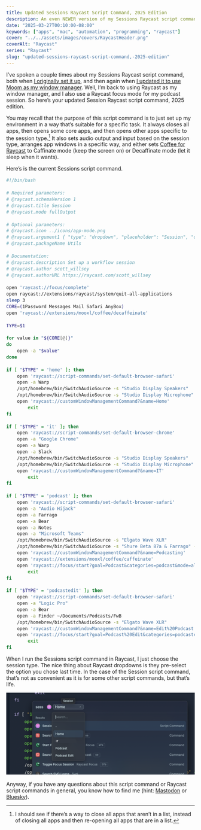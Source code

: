 ```yaml
---
title: Updated Sessions Raycast Script Command, 2025 Edition
description: An even NEWER version of my Sessions Raycast script command using Raycast window layouts, Raycast focus sessions, and Coffee for Raycast to keep the screen awake.
date: "2025-03-27T00:10:00-08:00"
keywords: ["apps", "mac", "automation", "programming", "raycast"]
cover: "../../assets/images/covers/RaycastHeader.png"
coverAlt: "Raycast"
series: "Raycast"
slug: "updated-sessions-raycast-script-command,-2025-edition"
---
```

I’ve spoken a couple times about my Sessions Raycast script command, both when [I originally set it up](https://scottwillsey.com/sessions-script-command/), and then again when [I updated it to use Moom as my window manager](https://scottwillsey.com/updated-sessions-script-command/). Well, I’m back to using Raycast as my window manager, and I also use a Raycast focus mode for my podcast session. So here’s your updated Session Raycast script command, 2025 edition.

You may recall that the purpose of this script command is to just set up my environment in a way that’s suitable for a specific task. It always closes all apps, then opens some core apps, and then opens other apps specific to the session type.[^1] It also sets audio output and input based on the session type, arranges app windows in a specific way, and either sets [Coffee for Raycast](https://www.raycast.com/mooxl/coffee) to Caffinate mode (keep the screen on) or Decaffinate mode (let it sleep when it wants).

Here’s is the current Sessions script command.

```bash
#!/bin/bash

# Required parameters:
# @raycast.schemaVersion 1
# @raycast.title Session
# @raycast.mode fullOutput

# Optional parameters:
# @raycast.icon ../icons/app-mode.png
# @raycast.argument1 { "type": "dropdown", "placeholder": "Session", "data": [ { "title": "Home", "value": "home" }, { "title": "IT", "value": "it" }, { "title": "Podcast", "value": "podcast" }, { "title": "Podcast Edit", "value": "podcastedit" } ] }
# @raycast.packageName Utils

# Documentation:
# @raycast.description Set up a workflow session
# @raycast.author scott_willsey
# @raycast.authorURL https://raycast.com/scott_willsey

open 'raycast://focus/complete'
open raycast://extensions/raycast/system/quit-all-applications
sleep 3
CORE=(1Password Messages Mail Safari AnyBox)
open 'raycast://extensions/mooxl/coffee/decaffeinate'

TYPE=$1

for value in "${CORE[@]}"
do
    open -a "$value"
done

if [ "$TYPE" = 'home' ]; then
    open 'raycast://script-commands/set-default-browser-safari'
    open -a Warp
    /opt/homebrew/bin/SwitchAudioSource -s "Studio Display Speakers"
    /opt/homebrew/bin/SwitchAudioSource -s "Studio Display Microphone" -t "input"
    open 'raycast://customWindowManagementCommand?&name=Home'
        exit
fi

if [ "$TYPE" = 'it' ]; then
    open 'raycast://script-commands/set-default-browser-chrome'
    open -a "Google Chrome"
    open -a Warp
    open -a Slack
    /opt/homebrew/bin/SwitchAudioSource -s "Studio Display Speakers"
    /opt/homebrew/bin/SwitchAudioSource -s "Studio Display Microphone" -t "input"
    open 'raycast://customWindowManagementCommand?&name=IT'
        exit
fi

if [ "$TYPE" = 'podcast' ]; then
    open 'raycast://script-commands/set-default-browser-safari'
    open -a "Audio Hijack"
    open -a Farrago
    open -a Bear
    open -a Notes
    open -a "Microsoft Teams"
    /opt/homebrew/bin/SwitchAudioSource -s "Elgato Wave XLR"
    /opt/homebrew/bin/SwitchAudioSource -s "Shure Beta 87a & Farrago" -t "input"
    open 'raycast://customWindowManagementCommand?&name=Podcasting'
    open 'raycast://extensions/mooxl/coffee/caffeinate'
    open 'raycast://focus/start?goal=Podcast&categories=podcast&mode=allow'
        exit
fi

if [ "$TYPE" = 'podcastedit' ]; then
    open 'raycast://script-commands/set-default-browser-safari'
    open -a "Logic Pro"
    open -a Bear
    open -a Finder ~/Documents/Podcasts/FwB
    /opt/homebrew/bin/SwitchAudioSource -s "Elgato Wave XLR"
    open 'raycast://customWindowManagementCommand?&name=Edit%20Podcast'
    open 'raycast://focus/start?goal=Podcast%20Edit&categories=podcastedit&mode=allow'
        exit
fi
```

When I run the Sessions script command in Raycast, I just choose the session type. The nice thing about Raycast dropdowns is they pre-select the option you chose last time. In the case of the Session script command, that’s not as convenient as it is for some other script commands, but that’s life.

[![SessionsDropdown](../../assets/images/posts/SessionsDropdown-d6401ea3-9aa3-4572-ac8c-6189a3af2d39.png)](/images/posts/SessionsDropdown-d6401ea3-9aa3-4572-ac8c-6189a3af2d39.jpg)

Anyway, if you have any questions about this script command or Raycast script commands in general, you know how to find me (hint: [Mastodon](https://social.lol/@scottwillsey) or [Bluesky](https://bsky.app/profile/scottwillsey.com)).

[^1]: I should see if there’s a way to close all apps that aren’t in a list, instead of closing all apps and then re-opening all apps that are in a list.
